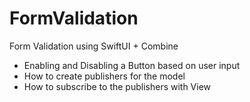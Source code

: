 # FormValidation
Form Validation using SwiftUI + Combine

- Enabling and Disabling a Button based on user input
- How to create publishers for the model
- How to subscribe to the publishers with View
